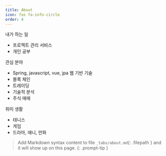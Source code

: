 ```yaml
---
title: About
icon: fas fa-info-circle
order: 4
---
```

내가 하는 일
- 프로젝트 관리 서비스
- 개인 공부
  
관심 분야
- Spring, javascript, vue, jpa 웹 기반 기술
- 블록 체인
- 트레이딩
- 기술적 분석
- 주식 매매

취미 생활
- 테니스
- 게임
- 드라마, 애니, 만화
> Add Markdown syntax content to file `_tabs/about.md`{: .filepath } and it will show up on this page.
{: .prompt-tip }